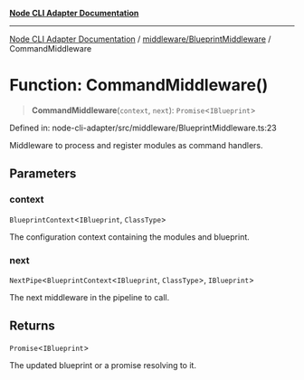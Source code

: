 [**Node CLI Adapter Documentation**](../../../README.md)

***

[Node CLI Adapter Documentation](../../../README.md) / [middleware/BlueprintMiddleware](../README.md) / CommandMiddleware

# Function: CommandMiddleware()

> **CommandMiddleware**(`context`, `next`): `Promise`\<`IBlueprint`\>

Defined in: node-cli-adapter/src/middleware/BlueprintMiddleware.ts:23

Middleware to process and register modules as command handlers.

## Parameters

### context

`BlueprintContext`\<`IBlueprint`, `ClassType`\>

The configuration context containing the modules and blueprint.

### next

`NextPipe`\<`BlueprintContext`\<`IBlueprint`, `ClassType`\>, `IBlueprint`\>

The next middleware in the pipeline to call.

## Returns

`Promise`\<`IBlueprint`\>

The updated blueprint or a promise resolving to it.
